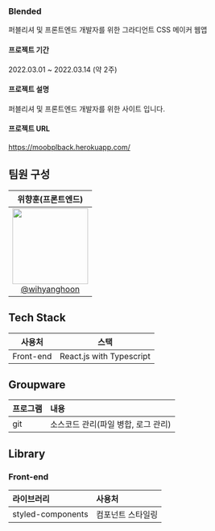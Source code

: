 ### Blended

퍼블리셔 및 프론트엔드 개발자를 위한 그라디언트 CSS 메이커 웹앱

#### 프로젝트 기간
2022.03.01 ~ 2022.03.14 (약 2주)

#### 프로젝트 설명
퍼블리셔 및 프론트엔드 개발자를 위한 사이트 입니다.

#### 프로젝트 URL
https://moobplback.herokuapp.com/

## 팀원 구성
| **위향훈(프론트엔드)** |
| :------: |
| [<img src="https://user-images.githubusercontent.com/66665468/221801579-e6654496-2ef9-47cc-b8be-be606858025b.jpg" width=150> <br/> @wihyanghoon](https://github.com/wihyanghoon) |

## Tech Stack
|사용처|스택|
|:---:|:---:|
|Front-end|React.js with Typescript|

## Groupware
|프로그램|내용|
|:---|:---|
|git|소스코드 관리(파일 병합, 로그 관리)|

## Library

### Front-end
|라이브러리|사용처|
|:---|:---|
|styled-components|컴포넌트 스타일링|